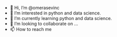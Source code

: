 - 👋 Hi, I’m @omerasevinc
- 👀 I’m interested in python and data science.
- 🌱 I’m currently learning python and data science.
- 💞️ I’m looking to collaborate on ...
- 📫 How to reach me

